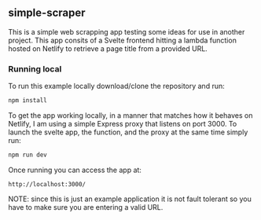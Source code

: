 ## simple-scraper

This is a simple web scrapping app testing some ideas for use in another project. This app consits of a Svelte frontend hitting a lambda function hosted on Netlify to retrieve a page title from a provided URL.

### Running local

To run this example locally download/clone the repository and run:

```bash
npm install
```

To get the app working locally, in a manner that matches how it behaves on Netlify, I am using a simple Express proxy that listens on port 3000. To launch the svelte app, the function, and the proxy at the same time simply run:

```bash
npm run dev
```

Once running you can access the app at: 

```
http://localhost:3000/
```

NOTE: since this is just an example application it is not fault tolerant so you have to make sure you are entering a valid URL.
